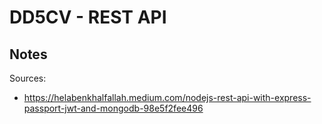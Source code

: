 # DD5CV - REST API

## Notes
Sources:
- https://helabenkhalfallah.medium.com/nodejs-rest-api-with-express-passport-jwt-and-mongodb-98e5f2fee496
